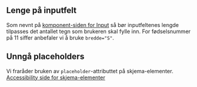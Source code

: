 ## Lenge på inputfelt

Som nevnt på [komponent-siden for Input](/components/input#lengde) så bør inputfeltenes lengde tilpasses det antallet tegn som brukeren skal fylle inn. For fødselsnummer på 11 siffer anbefaler vi å bruke `bredde="S"`.

## Unngå placeholders

Vi fraråder bruken av `placeholder`-attributtet på skjema-elementer. [Accessibility side for skjema-elementer](/components/skjemagruppe/accessibility)

